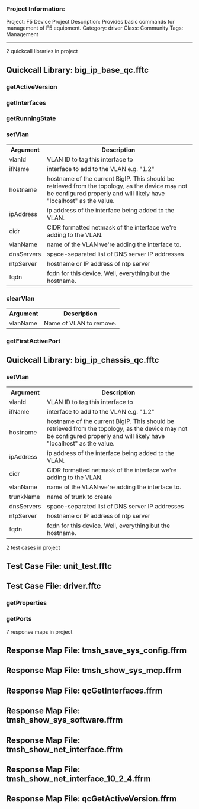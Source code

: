 ### Project Information:
Project: F5 Device Project
Description: Provides basic commands for management of F5 equipment.
Category: driver
Class: Community
Tags: Management

 ----
2 quickcall libraries in project
## Quickcall Library: big_ip_base_qc.fftc
### getActiveVersion
### getInterfaces
### getRunningState
### setVlan
<table><tr><th>Argument</th><th>Description</th></tr>
<tr><td>vlanId</td><td>VLAN ID to tag this interface to</tr></td>
<tr><td>ifName</td><td>interface to add to the VLAN e.g. "1.2"</tr></td>
<tr><td>hostname</td><td>hostname of the current BigIP.  This should be retrieved from the topology, as the device may not be configured properly and will likely have "localhost" as the value.</tr></td>
<tr><td>ipAddress</td><td>ip address of the interface being added to the VLAN.</tr></td>
<tr><td>cidr</td><td>CIDR formatted netmask of the interface we're adding to the VLAN.</tr></td>
<tr><td>vlanName</td><td>name of the VLAN we're adding the interface to.</tr></td>
<tr><td>dnsServers</td><td>space-separated list of DNS server IP addresses</tr></td>
<tr><td>ntpServer</td><td>hostname or IP address of ntp server</tr></td>
<tr><td>fqdn</td><td>fqdn for this device.  Well, everything but the hostname.</tr></td></table>

### clearVlan
<table><tr><th>Argument</th><th>Description</th></tr>
<tr><td>vlanName</td><td>Name of VLAN to remove.</tr></td></table>

### getFirstActivePort
## Quickcall Library: big_ip_chassis_qc.fftc
### setVlan
<table><tr><th>Argument</th><th>Description</th></tr>
<tr><td>vlanId</td><td>VLAN ID to tag this interface to</tr></td>
<tr><td>ifName</td><td>interface to add to the VLAN e.g. "1.2"</tr></td>
<tr><td>hostname</td><td>hostname of the current BigIP.  This should be retrieved from the topology, as the device may not be configured properly and will likely have "localhost" as the value.</tr></td>
<tr><td>ipAddress</td><td>ip address of the interface being added to the VLAN.</tr></td>
<tr><td>cidr</td><td>CIDR formatted netmask of the interface we're adding to the VLAN.</tr></td>
<tr><td>vlanName</td><td>name of the VLAN we're adding the interface to.</tr></td>
<tr><td>trunkName</td><td>name of trunk to create</tr></td>
<tr><td>dnsServers</td><td>space-separated list of DNS server IP addresses</tr></td>
<tr><td>ntpServer</td><td>hostname or IP address of ntp server</tr></td>
<tr><td>fqdn</td><td>fqdn for this device.  Well, everything but the hostname.</tr></td></table>

2 test cases in project
## Test Case File: unit_test.fftc
## Test Case File: driver.fftc
### getProperties
### getPorts
7 response maps in project
## Response Map File: tmsh_save_sys_config.ffrm
## Response Map File: tmsh_show_sys_mcp.ffrm
## Response Map File: qcGetInterfaces.ffrm
## Response Map File: tmsh_show_sys_software.ffrm
## Response Map File: tmsh_show_net_interface.ffrm
## Response Map File: tmsh_show_net_interface_10_2_4.ffrm
## Response Map File: qcGetActiveVersion.ffrm